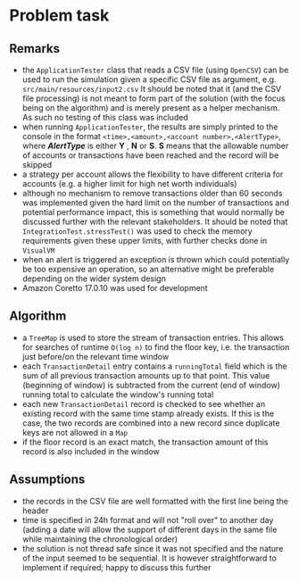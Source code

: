 # Problem task

## Remarks

* the `ApplicationTester` class that reads a CSV file (using `OpenCSV`) can be used to run the simulation given a specific
  CSV file as argument, e.g. `src/main/resources/input2.csv`
  It should be noted that it (and the CSV file processing) is not meant to form part of the solution (with the focus
  being on the algorithm) and is merely present as a helper mechanism. As such no testing of this class was included
* when running `ApplicationTester`, the results are simply printed to the console in the
  format `<time>,<amount>,<account number>,<AlertType>`, where **_AlertType_** is either **Y** , **N**  or
  **S**. **S** means that the allowable number of accounts or transactions have been reached and the record
  will be skipped
* a strategy per account allows the flexibility to have different criteria for accounts (e.g. a higher limit for high
  net worth individuals)
* although no mechanism to remove transactions older than 60 seconds was implemented given the hard limit on the number
  of transactions and potential performance impact, this is something that would normally be discussed further with the
  relevant stakeholders. It should be noted that `IntegrationTest.stressTest()` was used to check the memory
  requirements given these upper limits, with further checks done in `VisualVM`
* when an alert is triggered an exception is thrown which could potentially be too expensive an operation, so an
  alternative might be preferable depending on the wider system design
* Amazon Coretto 17.0.10 was used for development

## Algorithm

* a `TreeMap` is used to store the stream of transaction entries. This allows for searches of runtime `O(log n)` to find
  the floor key, i.e. the transaction just before/on the relevant time window
* each `TransactionDetail` entry contains a `runningTotal` field which is the sum of all previous transaction amounts up
  to that point. This value (beginning of window) is subtracted from the current (end of window) running total to
  calculate the window's running total
* each new `TransactionDetail` record is checked to see whether an existing record with the same time stamp already
  exists. If this is the
  case, the two records are combined into a new record since duplicate keys are not allowed in a `Map`
* if the floor record is an exact match, the transaction amount of this record is also included in the window

## Assumptions

* the records in the CSV file are well formatted with the first line being the header
* time is specified in 24h format and will not "roll over" to another day (adding a date will allow the support
  of different days in the same file while maintaining the chronological order)
* the solution is not thread safe since it was not specified and the nature of the input seemed to be sequential. It is
  however straightforward to implement if required; happy to discuss this further